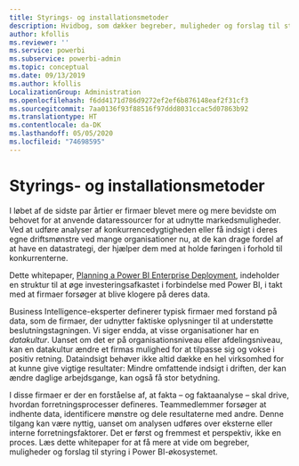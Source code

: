 ```yaml
---
title: Styrings- og installationsmetoder
description: Hvidbog, som dækker begreber, muligheder og forslag til styring i Power BI-økosystemet.
author: kfollis
ms.reviewer: ''
ms.service: powerbi
ms.subservice: powerbi-admin
ms.topic: conceptual
ms.date: 09/13/2019
ms.author: kfollis
LocalizationGroup: Administration
ms.openlocfilehash: f6dd4171d786d9272ef2ef6b876148eaf2f31cf3
ms.sourcegitcommit: 7aa0136f93f88516f97ddd8031ccac5d07863b92
ms.translationtype: HT
ms.contentlocale: da-DK
ms.lasthandoff: 05/05/2020
ms.locfileid: "74698595"
---
```

# <a name="governance-and-deployment-approaches"></a>Styrings- og installationsmetoder

I løbet af de sidste par årtier er firmaer blevet mere og mere bevidste om behovet for at anvende dataressourcer for at udnytte markedsmuligheder. Ved at udføre analyser af konkurrencedygtigheden eller få indsigt i deres egne driftsmønstre ved mange organisationer nu, at de kan drage fordel af at have en datastrategi, der hjælper dem med at holde føringen i forhold til konkurrenterne.  

Dette whitepaper, [Planning a Power BI Enterprise Deployment](https://go.microsoft.com/fwlink/?linkid=2057861), indeholder en struktur til at øge investeringsafkastet i forbindelse med Power BI, i takt med at firmaer forsøger at blive klogere på deres data.

Business Intelligence-eksperter definerer typisk firmaer med forstand på data, som de firmaer, der udnytter faktiske oplysninger til at understøtte beslutningstagningen.  Vi siger endda, at visse organisationer har en *datakultur*. Uanset om det er på organisationsniveau eller afdelingsniveau, kan en datakultur ændre et firmas mulighed for at tilpasse sig og vokse i positiv retning.  Dataindsigt behøver ikke altid dække en hel virksomhed for at kunne give vigtige resultater: Mindre omfattende indsigt i driften, der kan ændre daglige arbejdsgange, kan også få stor betydning.

I disse firmaer er der en forståelse af, at fakta – og faktaanalyse – skal drive, hvordan forretningsprocesser defineres. Teammedlemmer forsøger at indhente data, identificere mønstre og dele resultaterne med andre. Denne tilgang kan være nyttig, uanset om analysen udføres over eksterne eller interne forretningsfaktorer. Det er først og fremmest et perspektiv, ikke en proces. Læs dette whitepaper for at få mere at vide om begreber, muligheder og forslag til styring i Power BI-økosystemet.